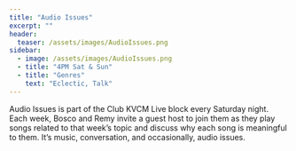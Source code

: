 ```yaml
---
title: "Audio Issues"
excerpt: ""
header:
  teaser: /assets/images/AudioIssues.png
sidebar:
  - image: /assets/images/AudioIssues.png
  - title: "4PM Sat & Sun"
  - title: "Genres"
    text: "Eclectic, Talk"
---
```


Audio Issues is part of the Club KVCM Live block every Saturday night. Each week, Bosco and Remy invite a guest host to join them as they play songs related to that week’s topic and discuss why each song is meaningful to them. It’s music, conversation, and occasionally, audio issues.
